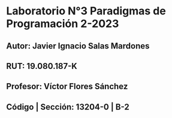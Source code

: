 # Laboratorio N°3 Paradigmas de Programación 2-2023
## Autor: Javier Ignacio Salas Mardones
## RUT: 19.080.187-K
## Profesor: Víctor Flores Sánchez
## Código | Sección: 13204-0 |  B-2